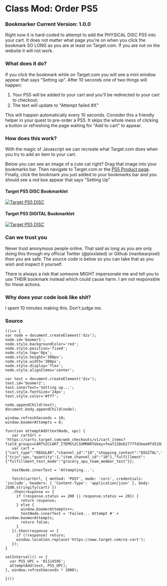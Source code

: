# Class Mod: Order PS5

### Bookmarker Current Version: 1.0.0
Right now it is hard-coded to attempt to add the PHYSICAL DISC PS5 into your cart. It does not matter what page you're on when you click the bookmark SO LONG as you are at least on Target.com. If you are not on the website it will not work.

### What does it do?
If you click the bookmark while on Target.com you will see a mini window appear that says "Setting up". After 10 seconds one of two things will happen:
  1) Your PS5 will be added to your cart and you'll be redirected to your cart to checkout;
  2) The text will update to "Attempt failed #X"

This will happen automatically every 10 seconds. Consider this a friendly helper in your quest to pre-order a PS5. It skips the whole mess of clicking a button or refreshing the page waiting for "Add to cart" to appear.

### How does this work?
With the magic of Javascript we can recreate what Target.com does when you try to add an item to your cart.

Below you can see an image of a cute cat right? Drag that image into your bookmarks bar. Then navigate to Target.com or the [PS5 Product page](https://www.target.com/p/playstation-5-console/-/A-81114595). Finally, click the bookmark you just added to your bookmarks bar and you should see a red box appear that says "Setting Up"

#### Target PS5 DISC Bookmarklet
[![Target PS5 DISC](https://user-images.githubusercontent.com/6686750/93834445-91f44500-fc41-11ea-8bf7-67acf2f9eda4.png)](javascript:(function()%7B(()%3D%3E%7Bvar%20e%3Ddocument.createElement(%22div%22)%3Be.id%3D%22boomer1%22%2Ce.style.backgroundColor%3D%22red%22%2Ce.style.position%3D%22fixed%22%2Ce.style.top%3D%220px%22%2Ce.style.height%3D%22300px%22%2Ce.style.width%3D%22300px%22%2Ce.style.display%3D%22flex%22%2Ce.style.alignItems%3D%22center%22%3Bvar%20t%3Ddocument.createElement(%22div%22)%3Bt.id%3D%22boomer2%22%2Ct.innerText%3D%22Setting%20up...%22%2Ct.style.fontSize%3D%2224px%22%2Ct.style.color%3D%22%23fff%22%2Ce.appendChild(t)%2Cdocument.body.appendChild(e)%2Cwindow.refreshSeconds%3D10%2Cwindow.boomerAttempts%3D0%2CsetInterval(()%3D%3E%7B!function(e%2Ct)%7Bvar%20n%3D%7Bcart_type%3A%22REGULAR%22%2Cchannel_id%3A%2210%22%2Cshopping_context%3A%22DIGITAL%22%2Ccart_item%3A%7Btcin%3At%2Cquantity%3A1%2Citem_channel_id%3A%2210%22%7D%2Cfulfillment%3A%7Bfulfillment_test_mode%3A%22grocery_opu_team_member_test%22%7D%7D%3Be.innerText%3D%22Attempting...%22%2Cfetch(%22https%3A%2F%2Fcarts.target.com%2Fweb_checkouts%2Fv1%2Fcart_items%3Ffield_groups%3DCART%252CCART_ITEMS%252CSUMMARY%26key%3Dfeaf228eb2777fd3eee0fd5192ae7107d6224b39%22%2C%7Bmethod%3A%22POST%22%2Cmode%3A%22cors%22%2Ccredentials%3A%22include%22%2Cheaders%3A%7B%22Content-Type%22%3A%22application%2Fjson%22%7D%2Cbody%3AJSON.stringify(n)%7D).then(t%3D%3E200%3D%3Dt.status%7C%7C201%3D%3Dt.status%3Ft%3A(window.boomerAttempts%2B%2B%2Ce.innerText%3D%22Failed...%20Attempt%20%23%22%2Bwindow.boomerAttempts%2C!1)).then(e%3D%3E%7Be%26%26window.location.replace(%22https%3A%2F%2Fwww.target.com%2Fco-cart%22)%7D)%7D(t%2C%2281114595%22)%7D%2C1e3*window.refreshSeconds)%7D)()%7D)())

#### Target PS5 DIGITAL Bookmarklet
[![Target PS5 DISC](https://user-images.githubusercontent.com/6686750/93834445-91f44500-fc41-11ea-8bf7-67acf2f9eda4.png)](javascript:(function()%7B(()%3D%3E%7Bvar%20e%3Ddocument.createElement(%22div%22)%3Be.id%3D%22boomer1%22%2Ce.style.backgroundColor%3D%22red%22%2Ce.style.position%3D%22fixed%22%2Ce.style.top%3D%220px%22%2Ce.style.height%3D%22300px%22%2Ce.style.width%3D%22300px%22%2Ce.style.display%3D%22flex%22%2Ce.style.alignItems%3D%22center%22%3Bvar%20t%3Ddocument.createElement(%22div%22)%3Bt.id%3D%22boomer2%22%2Ct.innerText%3D%22Setting%20up...%22%2Ct.style.fontSize%3D%2224px%22%2Ct.style.color%3D%22%23fff%22%2Ce.appendChild(t)%2Cdocument.body.appendChild(e)%2Cwindow.refreshSeconds%3D10%2Cwindow.boomerAttempts%3D0%2CsetInterval(()%3D%3E%7B!function(e%2Ct)%7Bvar%20n%3D%7Bcart_type%3A%22REGULAR%22%2Cchannel_id%3A%2210%22%2Cshopping_context%3A%22DIGITAL%22%2Ccart_item%3A%7Btcin%3At%2Cquantity%3A1%2Citem_channel_id%3A%2210%22%7D%2Cfulfillment%3A%7Bfulfillment_test_mode%3A%22grocery_opu_team_member_test%22%7D%7D%3Be.innerText%3D%22Attempting...%22%2Cfetch(%22https%3A%2F%2Fcarts.target.com%2Fweb_checkouts%2Fv1%2Fcart_items%3Ffield_groups%3DCART%252CCART_ITEMS%252CSUMMARY%26key%3Dfeaf228eb2777fd3eee0fd5192ae7107d6224b39%22%2C%7Bmethod%3A%22POST%22%2Cmode%3A%22cors%22%2Ccredentials%3A%22include%22%2Cheaders%3A%7B%22Content-Type%22%3A%22application%2Fjson%22%7D%2Cbody%3AJSON.stringify(n)%7D).then(t%3D%3E200%3D%3Dt.status%7C%7C201%3D%3Dt.status%3Ft%3A(window.boomerAttempts%2B%2B%2Ce.innerText%3D%22Failed...%20Attempt%20%23%22%2Bwindow.boomerAttempts%2C!1)).then(e%3D%3E%7Be%26%26window.location.replace(%22https%3A%2F%2Fwww.target.com%2Fco-cart%22)%7D)%7D(t%2C%2281114596%22)%7D%2C1e3*window.refreshSeconds)%7D)()%7D)())


### Can we trust you
Never trust anonymous people online. That said as long as you are only doing this through my official Twitter (@pixxlated) or Github (manbearpixel) then you are safe. The source code is below so you can take that as you wish and inspect it yourself.

There is always a risk that someone MIGHT impersonate me and tell you to use THEIR bookmark instead which could cause harm. I am not responsible for these actions.

### Why does your code look like shit?
I spent 10 minutes making this. Don't judge me.

### Source
```
(()=> {
var node = document.createElement('div');
node.id='boomer1';
node.style.backgroundColor='red';
node.style.position='fixed';
node.style.top='0px';
node.style.height='300px';
node.style.width='300px';
node.style.display='flex';
node.style.alignItems='center';

var text = document.createElement('div');
text.id='boomer2';
text.innerText='Setting up...';
text.style.fontSize='24px';
text.style.color='#fff';

node.appendChild(text);
document.body.appendChild(node);

window.refreshSeconds = 10;
window.boomerAttempts = 0;

function attemptAdd(textNode, upc) {
   var cartUrl = 'https://carts.target.com/web_checkouts/v1/cart_items?field_groups=CART%2CCART_ITEMS%2CSUMMARY&key=feaf228eb2777fd3eee0fd5192ae7107d6224b39';
   var cart = {"cart_type":"REGULAR","channel_id":"10","shopping_context":"DIGITAL","cart_item":{"tcin":upc,"quantity":1,"item_channel_id":"10"},"fulfillment":{"fulfillment_test_mode":"grocery_opu_team_member_test"}};
   
   textNode.innerText = 'Attempting...';

   fetch(cartUrl, { method: 'POST', mode: 'cors', credentials: 'include', headers: { 'Content-Type': 'application/json' }, body: JSON.stringify(cart) })
   .then(response => {
     if (response.status == 200 || response.status == 201) {
       return response;
     } else {
       window.boomerAttempts++;
       textNode.innerText = 'Failed... Attempt #' + window.boomerAttempts;
       return false;
     }
   }).then(response => {
     if (!response) return;
     window.location.replace('https://www.target.com/co-cart');
   });
}

setInterval(() => {
  var PS5_UPC = '81114595';
  attemptAdd(text, PS5_UPC);
}, window.refreshSeconds * 1000);

})()
```
